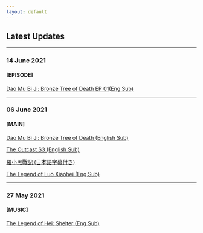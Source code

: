 ```yaml
---
layout: default
---
```



## Latest Updates

---
### 14 June 2021

#### [EPISODE] 
<a href="https://wuzimiko.github.io/subsoverlay/bronzetreeofdeath/en-01">Dao Mu Bi Ji: Bronze Tree of Death EP 01(Eng Sub)</a>

---
### 06 June 2021

#### [MAIN]  
<a href="https://wuzimiko.github.io/subsoverlay/bronzetreeofdeath/en">Dao Mu Bi Ji: Bronze Tree of Death (English Sub)</a>

<a href="https://wuzimiko.github.io/subsoverlay/theoutcasts3/en">The Outcast S3 (English Sub)</a>

<p style="font-family : 'ヒラギノ角ゴ ProN' , 'Hiragino Kaku Gothic ProN' , '游ゴシック' , '游ゴシック体' , YuGothic , 'Yu Gothic' , 'メイリオ' , Meiryo , 'ＭＳ ゴシック' , 'MS Gothic' , HiraKakuProN-W3 , 'TakaoExゴシック' , TakaoExGothic , 'MotoyaLCedar' , 'Droid Sans Japanese' , sans-serif;
"> <a href="https://wuzimiko.github.io/subsoverlay/luoxiaohei/jp">羅小黑戰記 (日本語字幕付き)</a> </p>
 
<a href="https://wuzimiko.github.io/subsoverlay/luoxiaohei/en">The Legend of Luo Xiaohei (Eng Sub)</a>
 
---
### 27 May 2021

#### [MUSIC] 
<a href="https://wuzimiko.github.io/subsoverlay/luoxiaohei/en-officialmv">The Legend of Hei: Shelter (Eng Sub)</a>

